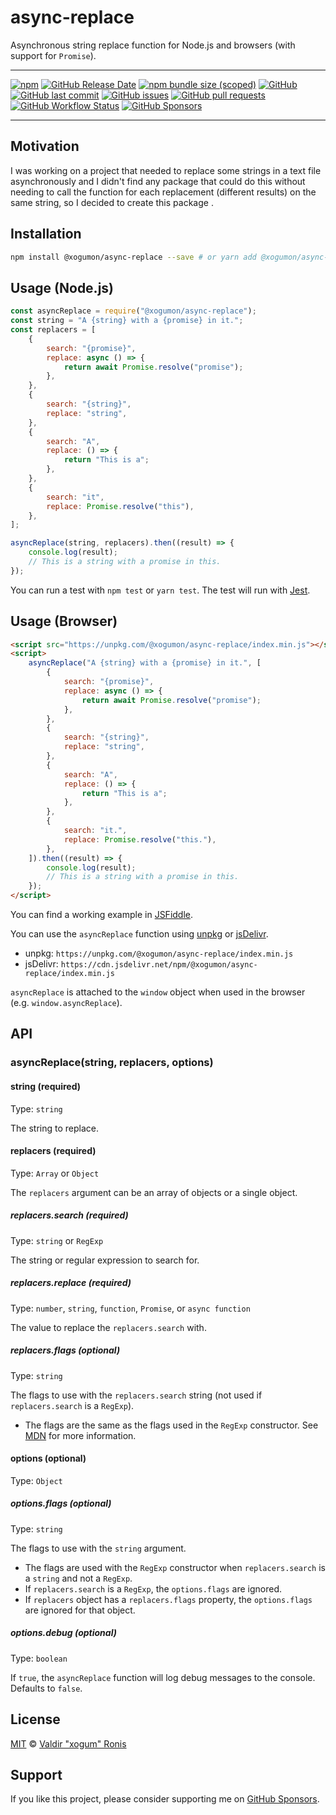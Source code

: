 # async-replace

Asynchronous string replace function for Node.js and browsers (with support for `Promise`).

---

[![npm](https://img.shields.io/npm/v/@xogumon/async-replace)](https://npmjs.com/package/@xogumon/async-replace) [![GitHub Release Date](https://img.shields.io/github/release-date/xogumon/async-replace)](https://github.com/xogumon/async-replace/releases) [![npm bundle size (scoped)](https://img.shields.io/bundlephobia/min/@xogumon/async-replace?color=blueviolet)](https://unpkg.com/@xogumon/async-replace/index.min.js) [![GitHub](https://img.shields.io/github/license/xogumon/async-replace?color=violet)](LICENSE) [![GitHub last commit](https://img.shields.io/github/last-commit/xogumon/async-replace?color=orange)](https://github.com/xogumon/async-replace) [![GitHub issues](https://img.shields.io/github/issues/xogumon/async-replace?color=red)](https://github.com/xogumon/async-replace/issues) [![GitHub pull requests](https://img.shields.io/github/issues-pr/xogumon/async-replace?color=green)](https://github.com/xogumon/async-replace/pulls) [![GitHub Workflow Status](https://img.shields.io/github/workflow/status/xogumon/async-replace/Tests)](https://github.com/xogumon/async-replace) [![GitHub Sponsors](https://img.shields.io/github/sponsors/xogumon)](https://github.com/sponsors/xogumon)

---

## Motivation

I was working on a project that needed to replace some strings in a text file asynchronously and I didn't find any package that could do this without needing to call the function for each replacement (different results) on the same string, so I decided to create this package .

## Installation

```bash
npm install @xogumon/async-replace --save # or yarn add @xogumon/async-replace
```

## Usage (Node.js)

```js
const asyncReplace = require("@xogumon/async-replace");
const string = "A {string} with a {promise} in it.";
const replacers = [
	{
		search: "{promise}",
		replace: async () => {
			return await Promise.resolve("promise");
		},
	},
	{
		search: "{string}",
		replace: "string",
	},
	{
		search: "A",
		replace: () => {
			return "This is a";
		},
	},
	{
		search: "it",
		replace: Promise.resolve("this"),
	},
];

asyncReplace(string, replacers).then((result) => {
	console.log(result);
	// This is a string with a promise in this.
});
```

You can run a test with `npm test` or `yarn test`. The test will run with [Jest](https://jestjs.io/).

## Usage (Browser)

```html
<script src="https://unpkg.com/@xogumon/async-replace/index.min.js"></script>
<script>
	asyncReplace("A {string} with a {promise} in it.", [
		{
			search: "{promise}",
			replace: async () => {
				return await Promise.resolve("promise");
			},
		},
		{
			search: "{string}",
			replace: "string",
		},
		{
			search: "A",
			replace: () => {
				return "This is a";
			},
		},
		{
			search: "it.",
			replace: Promise.resolve("this."),
		},
	]).then((result) => {
		console.log(result);
		// This is a string with a promise in this.
	});
</script>
```

You can find a working example in [JSFiddle](https://jsfiddle.net/xogum/sm4709hz/).

You can use the `asyncReplace` function using [unpkg](https://unpkg.com/) or [jsDelivr](https://www.jsdelivr.com/).

- unpkg: `https://unpkg.com/@xogumon/async-replace/index.min.js`
- jsDelivr: `https://cdn.jsdelivr.net/npm/@xogumon/async-replace/index.min.js`

`asyncReplace` is attached to the `window` object when used in the browser (e.g. `window.asyncReplace`).

## API

### asyncReplace(string, replacers, options)

#### string (required)

Type: `string`

The string to replace.

#### replacers (required)

Type: `Array` or `Object`

The `replacers` argument can be an array of objects or a single object.

##### replacers.search (required)

Type: `string` or `RegExp`

The string or regular expression to search for.

##### replacers.replace (required)

Type: `number`, `string`, `function`, `Promise`, or `async function`

The value to replace the `replacers.search` with.

##### replacers.flags (optional)

Type: `string`

The flags to use with the `replacers.search` string (not used if `replacers.search` is a `RegExp`).

- The flags are the same as the flags used in the `RegExp` constructor. See [MDN](https://developer.mozilla.org/en-US/docs/Web/JavaScript/Reference/Global_Objects/RegExp) for more information.

#### options (optional)

Type: `Object`

##### options.flags (optional)

Type: `string`

The flags to use with the `string` argument.

- The flags are used with the `RegExp` constructor when `replacers.search` is a `string` and not a `RegExp`.
- If `replacers.search` is a `RegExp`, the `options.flags` are ignored.
- If `replacers` object has a `replacers.flags` property, the `options.flags` are ignored for that object.

##### options.debug (optional)

Type: `boolean`

If `true`, the `asyncReplace` function will log debug messages to the console. Defaults to `false`.

## License

[MIT](LICENSE) © [Valdir "xogum" Ronis](https://github.com/xogumon)

## Support

If you like this project, please consider supporting me on [GitHub Sponsors](https://github.com/sponsors/xogumon).
